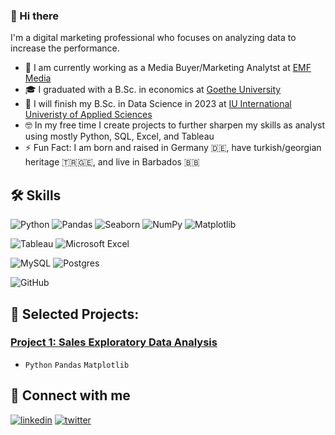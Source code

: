 ### 👋 Hi there 
I'm a digital marketing professional who focuses on analyzing data to increase the performance.

- 💼 I am currently working as a Media Buyer/Marketing Analytst at [EMF Media](emf.media)
- 🎓 I graduated with a B.Sc. in economics at [Goethe University](https://www.uni-frankfurt.de/35791335/Wirtschaftswissenschaften___br__Bachelor_of_Science)
- 🥅 I will finish my B.Sc. in Data Science in 2023 at [IU International Univeristy of Applied Sciences](https://www.iu.org/bachelor/data-science/)
- 🤓 In my free time I create projects to further sharpen my skills as analyst using mostly Python, SQL, Excel, and Tableau
- ⚡️ Fun Fact: I am born and raised in Germany 🇩🇪, have turkish/georgian heritage 🇹🇷🇬🇪, and live in Barbados 🇧🇧

## 🛠 Skills
![Python](https://img.shields.io/badge/python-333333?style=for-the-badge&logo=python&logoColor=ffdd54)
![Pandas](https://img.shields.io/badge/pandas-%3333333.svg?style=for-the-badge&logo=pandas&logoColor=ffdd54)
![Seaborn](https://img.shields.io/badge/Seaborn-333333?style=for-the-badge&logo=Seaborn&logoColor=white)
![NumPy](https://img.shields.io/badge/numpy-%3333333.svg?style=for-the-badge&logo=numpy&logoColor=ffdd54)
![Matplotlib](https://img.shields.io/badge/Matplotlib-333333?style=for-the-badge&logo=Matplotlib&logoColor=white)

![Tableau](https://img.shields.io/badge/Tableau-217346?style=for-the-badge&logo=Tableau&logoColor=white)
![Microsoft Excel](https://img.shields.io/badge/Microsoft_Excel-217346?style=for-the-badge&logo=microsoft-excel&logoColor=white)

![MySQL](https://img.shields.io/badge/mysql-%23316192.svg?style=for-the-badge&logo=mysql&logoColor=white)
![Postgres](https://img.shields.io/badge/postgres-%23316192.svg?style=for-the-badge&logo=postgresql&logoColor=white)

![GitHub](https://img.shields.io/badge/github-%23121011.svg?style=for-the-badge&logo=github&logoColor=white)


## 🎒 Selected Projects:
### [Project 1: Sales Exploratory Data Analysis](https://github.com/mr-emreerturk/data_analysis_projects/blob/update/SalesAnalysis/SalesAnalysis.ipynb)
  - `Python` `Pandas` `Matplotlib`

## 🔗 Connect with me
[![linkedin](https://img.shields.io/badge/linkedin-0A66C2?style=for-the-badge&logo=linkedin&logoColor=white)](https://www.linkedin.com/in/mr-emre-erturk/)
[![twitter](https://img.shields.io/badge/twitter-1DA1F2?style=for-the-badge&logo=twitter&logoColor=white)](https://twitter.com/mr_emreerturk)
